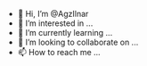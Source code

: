 - 👋 Hi, I’m @AgzIlnar
- 👀 I’m interested in ...
- 🌱 I’m currently learning ...
- 💞️ I’m looking to collaborate on ...
- 📫 How to reach me ...

<!---
AgzIlnar/AgzIlnar is a ✨ special ✨ repository because its `README.md` (this file) appears on your GitHub profile.
You can click the Preview link to take a look at your changes.
--->
